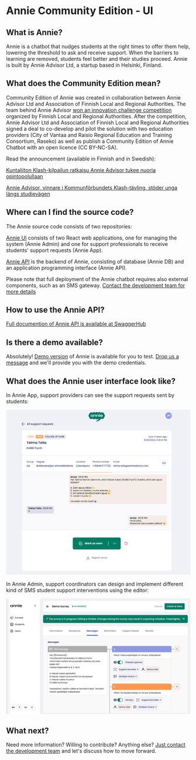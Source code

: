 # Annie Community Edition - UI

## What is Annie?

Annie is a chatbot that nudges students at the right times to offer them help, lowering the threshold to ask and receive support. When the barriers to learning are removed, students feel better and their studies proceed. Annie is built by Annie Advisor Ltd, a startup based in Helsinki, Finland.

## What does the Community Edition mean?

Community Edition of Annie was created in collaboration between Annie Advisor Ltd and Association of Finnish Local and Regional Authorities. The team behind Annie Advisor [won an innovation challenge competition](https://klash.fi/opiskelijoiden-tueksi-kehitetty-annie-chatbot-on-saanut-hyvaa-palautetta-vantaan-variassa/) organized by Finnish Local and Regional Authorities. After the competition, Annie Advisor Ltd and Association of Finnish Local and Regional Authorities signed a deal to co-develop and pilot the solution with two education providers (City of Vantaa and Raisio Regional Education and Training Consortium, Raseko) as well as publish a Community Edition of Annie Chatbot with an open licence (CC BY-NC-SA).

Read the announcement (available in Finnish and in Swedish):

[Kuntaliiton Klash-kilpailun ratkaisu Annie Advisor tukee nuoria opintopolullaan](https://www.kuntaliitto.fi/ajankohtaista/2020/kuntaliiton-klash-kilpailun-ratkaisu-annie-advisor-tukee-nuoria-opintopolullaan)

[Annie Advisor, vinnare i Kommunförbundets Klash-tävling, stöder unga längs studievägen](https://www.kommunforbundet.fi/aktuellt/2020/annie-advisor-vinnare-i-kommunforbundets-klash-tavling-stoder-unga-langs-studievagen)

## Where can I find the source code?

The Annie source code consists of two repositories:

[Annie UI](https://github.com/Annie-Advisor/Annie-API-CE) consists of two React web applications, one for managing the system (Annie Admin) and one for support professionals to receive students' support requests (Annie App).

[Annie API](https://github.com/Annie-Advisor/Annie-API-CE) is the backend of Annie, consisting of database (Annie DB) and an application programming interface (Annie API).

Please note that full deployment of the Annie chatbot requires also external components, such as an SMS gateway. [Contact the development team for more details](https://www.annieadvisor.com/en/contact-us)

## How to use the Annie API?

[Full documention of Annie API is available at SwaggerHub](https://app.swaggerhub.com/apis-docs/annie-advisor/annie-api/2.4.4#/)

## Is there a demo available?

Absolutely! [Demo version](https://demo.annieadvisor.com) of Annie is available for you to test. [Drop us a message](https://www.annieadvisor.com/en/contact-us) and we'll provide you with the demo credentials. 

## What does the Annie user interface look like?

In Annie App, support providers can see the support requests sent by students:

![Screenshot of Annie App](https://raw.githubusercontent.com/Annie-Advisor/Annie-UI-CE/main/screenshot_app.png)

In Annie Admin, support coordinators can design and implement different kind of SMS student support interventions using the editor:

![Screenshot of Annie Admin](https://raw.githubusercontent.com/Annie-Advisor/Annie-UI-CE/main/screenshot_admin.png)


## What next?

Need more information? Willing to contribute? Anything else? [Just contact the development team](https://www.annieadvisor.com/en/contact-us) and let's discuss how to move forward.
